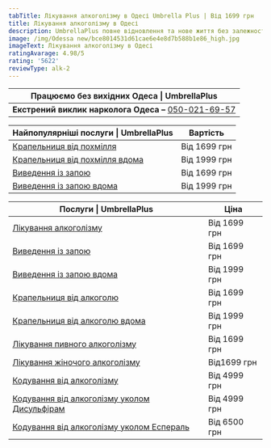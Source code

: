 ```yaml
---
tabTitle: Лікування алкоголізму в Одесі Umbrella Plus | Від 1699 грн
title: Лікування алкоголізму в Одесі
description: UmbrellaPlus повне відновлення та нове життя без залежності
image: /img/Odessa new/bce8014531d61cae6e4e8d7b588b1e86_high.jpg
imageText: Лікування алкоголізму в Одесі
ratingAvarage: 4.98/5
rating: '5622'
reviewType: alk-2
---
```


| Працюємо без вихідних Одеса \| UmbrellaPlus                            |
| ---------------------------------------------------------------------- |
| **Екстрений виклик нарколога Одеса –** [050-021-69-57](tel:0500216957) |

| Найпопулярніші послуги \| UmbrellaPlus                                                                                    | Вартість     |
| ------------------------------------------------------------------------------------------------------------------------- | ------------ |
| [Крапельниця від похмілля](https://umbrella-plus.com.ua/uk/services/kapelnica_ot_alkogola_umbrellaplus-ua/)               | Від 1699 грн |
| [Крапельниця від похмілля вдома](https://umbrella-plus.com.ua/uk/services/kapelnica_ot_alkogola_na_domy_umbrellaplus-ua/) | Від 1999 грн |
| [Виведення із запою](https://umbrella-plus.com.ua/uk/services/vivod-iz-zapoia-umbrellaplus-ua/)                           | Від 1699 грн |
| [Виведення із запою вдома](https://umbrella-plus.com.ua/uk/services/vivod-iz-zapoia-na-domy-umbrellaplus-ua/)             | Від 1999 грн |

| Послуги \| UmbrellaPlus                                                                                                                     | Ціна         |
| ------------------------------------------------------------------------------------------------------------------------------------------- | ------------ |
| [Лікування алкоголізму](https://umbrella-plus.com.ua/uk/services/lechenie-alkogolizma-ua/)                                                  | Від 1699 грн |
| [Виведення із запою](https://umbrella-plus.com.ua/uk/services/vivod-iz-zapoia-umbrellaplus-ua/)                                             | Від 1699 грн |
| [Виведення із запою вдома](https://umbrella-plus.com.ua/uk/services/vivod-iz-zapoia-na-domy-umbrellaplus-ua/)                               | Від 1999 грн |
| [Крапельниця від алкоголю](https://umbrella-plus.com.ua/uk/services/kapelnica_ot_alkogola_umbrellaplus-ua/)                                 | Від 1699 грн |
| [Крапельниця від алкоголю вдома](https://umbrella-plus.com.ua/uk/services/kapelnica_ot_alkogola_na_domy_umbrellaplus-ua/)                   | Від 1999 грн |
| [Лікування пивного алкоголізму](https://umbrella-plus.com.ua/uk/services/lechenie-pivnogo-alkogolizma-umbrellaplus-ua/)                     | Від 1699 грн |
| [Лікування жіночого алкоголізму](https://umbrella-plus.com.ua/uk/services/lechenie-jenskogo-alkogolizma-umbrellaplus-ua/)                   | Від1699 грн  |
| [Кодування від алкоголізму](https://umbrella-plus.com.ua/uk/services/kodirovka-ot-alkogolia-umbrellaplus-ua/)                               | Від 4999 грн |
| [Кодування від алкоголізму уколом Дисульфірам](https://umbrella-plus.com.ua/uk/services/kodirovka-ot-alkogolia-disulfiram-umbrellaplus-ua/) | Від 4999 грн |
| [Кодування від алкоголізму уколом Еспераль](https://umbrella-plus.com.ua/uk/services/kodirovka-ot-alkogolizma-espiarl-umbrellaplus-ua/)     | Від 6500 грн |
